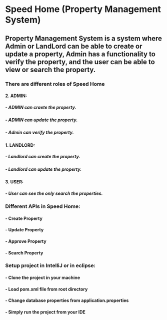 # Speed Home (Property Management System)

## Property Management System is a system where Admin or LandLord can be able to create or update a property, Admin has a functionality to verify the property, and the user can be able to view or search the property.

### There are different roles of Speed Home

#### 2. ADMIN:
##### - ADMIN can craete the property.
##### - ADMIN can update the property.
##### - Admin can verify the property.

#### 1. LANDLORD:
##### - Landlord can create the property.
##### - Landlord can update the property.

#### 3. USER:
##### - User can see the only search the properties.

### Different APIs in Speed Home:
#### - Create Property
#### - Update Property
#### - Approve Property
#### - Search Property

### Setup project in IntelliJ or in eclipse:
#### - Clone the project in your machine 
#### - Load pom.xml file from root directory
#### - Change database properties from application.properties
#### - Simply run the project from your IDE
